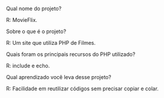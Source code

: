 Qual nome do projeto?

R: MovieFlix.

Sobre o que é o projeto?

R: Um site que utiliza PHP de Filmes.

Quais foram os principais recursos do PHP utilizado?

R: include e echo.

Qual aprendizado você leva desse projeto?

R: Facilidade em reutilizar códigos sem precisar copiar e colar.